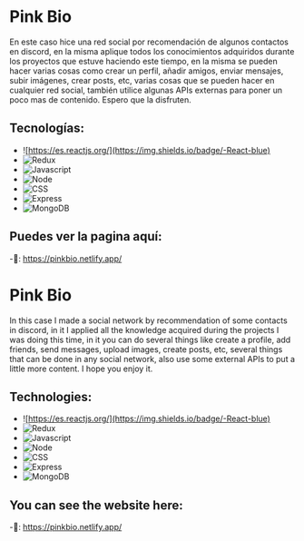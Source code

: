 # Pink Bio

En este caso hice una red social por recomendación de algunos contactos en discord, en la misma aplique todos los conocimientos adquiridos durante los proyectos que estuve haciendo este tiempo, en la misma se pueden hacer varias cosas como crear un perfil, añadir amigos, enviar mensajes, subir imágenes, crear posts, etc, varias cosas que se pueden hacer en cualquier red social, también utilice algunas APIs externas para poner un poco mas de contenido.
Espero que la disfruten.

## Tecnologías: 

- ![https://es.reactjs.org/](https://img.shields.io/badge/-React-blue)  
- ![Redux](https://img.shields.io/badge/-Redux-red)
- ![Javascript](https://img.shields.io/badge/-Javascript-yellow)
- ![Node](https://img.shields.io/badge/-Node-green)
- ![CSS](https://img.shields.io/badge/-SCSS-yellowgreen)
- ![Express](https://img.shields.io/badge/-Express-blue)
- ![MongoDB](https://img.shields.io/badge/-MongoDB-lightgrey)

## Puedes ver la pagina aquí:

-🔗: https://pinkbio.netlify.app/

# Pink Bio

In this case I made a social network by recommendation of some contacts in discord, in it I applied all the knowledge acquired during the projects I was doing this time, in it you can do several things like create a profile, add friends, send messages, upload images, create posts, etc, several things that can be done in any social network, also use some external APIs to put a little more content.
I hope you enjoy it.

## Technologies: 

- ![https://es.reactjs.org/](https://img.shields.io/badge/-React-blue)  
- ![Redux](https://img.shields.io/badge/-Redux-red)
- ![Javascript](https://img.shields.io/badge/-Javascript-yellow)
- ![Node](https://img.shields.io/badge/-Node-green)
- ![CSS](https://img.shields.io/badge/-SCSS-yellowgreen)
- ![Express](https://img.shields.io/badge/-Express-blue)
- ![MongoDB](https://img.shields.io/badge/-MongoDB-lightgrey)

## You can see the website here:

-🔗: https://pinkbio.netlify.app/

